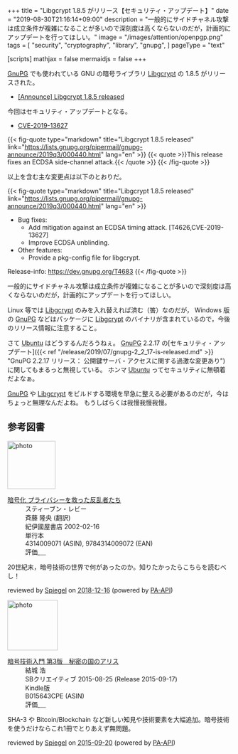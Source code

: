 +++
title = "Libgcrypt 1.8.5 がリリース【セキュリティ・アップデート】"
date =  "2019-08-30T21:16:14+09:00"
description = "一般的にサイドチャネル攻撃は成立条件が複雑になることが多いので深刻度は高くならないのだが，計画的にアップデートを行ってほしい。"
image = "/images/attention/openpgp.png"
tags = [
  "security",
  "cryptography",
  "library",
  "gnupg",
]
pageType = "text"

[scripts]
  mathjax = false
  mermaidjs = false
+++

[GnuPG] でも使われている GNU の暗号ライブラリ [Libgcrypt] の 1.8.5 がリリースされた。

- [[Announce] Libgcrypt 1.8.5 released](https://lists.gnupg.org/pipermail/gnupg-announce/2019q3/000440.html)

今回はセキュリティ・アップデートとなる。

- [CVE-2019-13627](https://nvd.nist.gov/vuln/detail/CVE-2019-13627)

{{< fig-quote type="markdown" title="Libgcrypt 1.8.5 released" link="https://lists.gnupg.org/pipermail/gnupg-announce/2019q3/000440.html" lang="en" >}}
{{< quote >}}This release fixes an ECDSA side-channel attack.{{< /quote >}}
{{< /fig-quote >}}

以上を含む主な変更点は以下のとおりだ。

{{< fig-quote type="markdown" title="Libgcrypt 1.8.5 released" link="https://lists.gnupg.org/pipermail/gnupg-announce/2019q3/000440.html" lang="en" >}}
- Bug fixes:
   - Add mitigation against an ECDSA timing attack. [T4626,CVE-2019-13627]
   - Improve ECDSA unblinding.
-  Other features:
   - Provide a pkg-config file for libgcrypt.

Release-info: https://dev.gnupg.org/T4683
{{< /fig-quote >}}

一般的にサイドチャネル攻撃は成立条件が複雑になることが多いので深刻度は高くならないのだが，計画的にアップデートを行ってほしい。

Linux 等では [Libgcrypt] のみを入れ替えれば済む（筈）なのだが， Windows 版の [GnuPG] などはパッケージに [Libgcrypt] のバイナリが含まれているので，今後のリリース情報に注意すること。

さて [Ubuntu] はどうするんだろうねぇ。
[GnuPG] 2.2.17 の[セキュリティ・アップデート]({{< ref "/release/2019/07/gnupg-2_2_17-is-released.md" >}} "GnuPG 2.2.17 リリース： 公開鍵サーバ・アクセスに関する過激な変更あり")に関してもまるっと無視している。
ホンマ [Ubuntu] ってセキュリティに無頓着だよなぁ。

[GnuPG] や [Libgcrypt] をビルドする環境を早急に整える必要があるのだが，今はちょっと無理なんだよね。
もうしばらくは我慢我慢我慢。

[GnuPG]: https://gnupg.org/ "The GNU Privacy Guard"
[Libgcrypt]: https://gnupg.org/software/libgcrypt/
[Ubuntu]: https://www.ubuntu.com/ "The leading operating system for PCs, IoT devices, servers and the cloud | Ubuntu"

## 参考図書

<div class="hreview">
  <div class="photo"><a class="item url" href="https://www.amazon.co.jp/%E6%9A%97%E5%8F%B7%E5%8C%96-%E3%83%97%E3%83%A9%E3%82%A4%E3%83%90%E3%82%B7%E3%83%BC%E3%82%92%E6%95%91%E3%81%A3%E3%81%9F%E5%8F%8D%E4%B9%B1%E8%80%85%E3%81%9F%E3%81%A1-%E3%82%B9%E3%83%86%E3%82%A3%E3%83%BC%E3%83%96%E3%83%B3%E3%83%BB%E3%83%AC%E3%83%93%E3%83%BC/dp/4314009071?SubscriptionId=AKIAJYVUJ3DMTLAECTHA&tag=baldandersinf-22&linkCode=xm2&camp=2025&creative=165953&creativeASIN=4314009071"><img src="https://images-fe.ssl-images-amazon.com/images/I/51ZRZ62WKCL._SL160_.jpg" width="108" alt="photo"></a></div>
  <dl class="fn">
    <dt><a href="https://www.amazon.co.jp/%E6%9A%97%E5%8F%B7%E5%8C%96-%E3%83%97%E3%83%A9%E3%82%A4%E3%83%90%E3%82%B7%E3%83%BC%E3%82%92%E6%95%91%E3%81%A3%E3%81%9F%E5%8F%8D%E4%B9%B1%E8%80%85%E3%81%9F%E3%81%A1-%E3%82%B9%E3%83%86%E3%82%A3%E3%83%BC%E3%83%96%E3%83%B3%E3%83%BB%E3%83%AC%E3%83%93%E3%83%BC/dp/4314009071?SubscriptionId=AKIAJYVUJ3DMTLAECTHA&tag=baldandersinf-22&linkCode=xm2&camp=2025&creative=165953&creativeASIN=4314009071">暗号化 プライバシーを救った反乱者たち</a></dt>
    <dd>スティーブン・レビー</dd>
    <dd>斉藤 隆央 (翻訳)</dd>
    <dd>紀伊國屋書店 2002-02-16</dd>
    <dd>単行本</dd>
    <dd>4314009071 (ASIN), 9784314009072 (EAN)</dd>
    <dd>評価<abbr class="rating fa-sm" title="5">&nbsp;<i class="fas fa-star"></i>&nbsp;<i class="fas fa-star"></i>&nbsp;<i class="fas fa-star"></i>&nbsp;<i class="fas fa-star"></i>&nbsp;<i class="fas fa-star"></i></abbr></dd>
  </dl>
  <p class="description">20世紀末，暗号技術の世界で何があったのか。知りたかったらこちらを読むべし！</p>
  <p class="powered-by">reviewed by <a href='#maker' class='reviewer'>Spiegel</a> on <abbr class="dtreviewed" title="2018-12-16">2018-12-16</abbr> (powered by <a href="https://affiliate.amazon.co.jp/assoc_credentials/home">PA-API</a>)</p>
</div>

<div class="hreview">
  <div class="photo"><a class="item url" href="https://www.amazon.co.jp/%E6%9A%97%E5%8F%B7%E6%8A%80%E8%A1%93%E5%85%A5%E9%96%80-%E7%AC%AC3%E7%89%88-%E7%A7%98%E5%AF%86%E3%81%AE%E5%9B%BD%E3%81%AE%E3%82%A2%E3%83%AA%E3%82%B9-%E7%B5%90%E5%9F%8E-%E6%B5%A9-ebook/dp/B015643CPE?SubscriptionId=AKIAJYVUJ3DMTLAECTHA&tag=baldandersinf-22&linkCode=xm2&camp=2025&creative=165953&creativeASIN=B015643CPE"><img src="https://images-fe.ssl-images-amazon.com/images/I/51t6yHHVwEL._SL160_.jpg" width="113" alt="photo"></a></div>
  <dl class="fn">
    <dt><a href="https://www.amazon.co.jp/%E6%9A%97%E5%8F%B7%E6%8A%80%E8%A1%93%E5%85%A5%E9%96%80-%E7%AC%AC3%E7%89%88-%E7%A7%98%E5%AF%86%E3%81%AE%E5%9B%BD%E3%81%AE%E3%82%A2%E3%83%AA%E3%82%B9-%E7%B5%90%E5%9F%8E-%E6%B5%A9-ebook/dp/B015643CPE?SubscriptionId=AKIAJYVUJ3DMTLAECTHA&tag=baldandersinf-22&linkCode=xm2&camp=2025&creative=165953&creativeASIN=B015643CPE">暗号技術入門 第3版　秘密の国のアリス</a></dt>
    <dd>結城 浩</dd>
    <dd>SBクリエイティブ 2015-08-25 (Release 2015-09-17)</dd>
    <dd>Kindle版</dd>
    <dd>B015643CPE (ASIN)</dd>
    <dd>評価<abbr class="rating fa-sm" title="5">&nbsp;<i class="fas fa-star"></i>&nbsp;<i class="fas fa-star"></i>&nbsp;<i class="fas fa-star"></i>&nbsp;<i class="fas fa-star"></i>&nbsp;<i class="fas fa-star"></i></abbr></dd>
  </dl>
  <p class="description">SHA-3 や Bitcoin/Blockchain など新しい知見や技術要素を大幅追加。暗号技術を使うだけならこれ1冊でとりあえず無問題。</p>
  <p class="powered-by">reviewed by <a href='#maker' class='reviewer'>Spiegel</a> on <abbr class="dtreviewed" title="2015-09-20">2015-09-20</abbr> (powered by <a href="https://affiliate.amazon.co.jp/assoc_credentials/home">PA-API</a>)</p>
</div>

